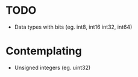 # TODO

 -  Data types with bits (eg. int8, int16 int32, int64)


# Contemplating

 - Unsigned integers (eg. uint32)
